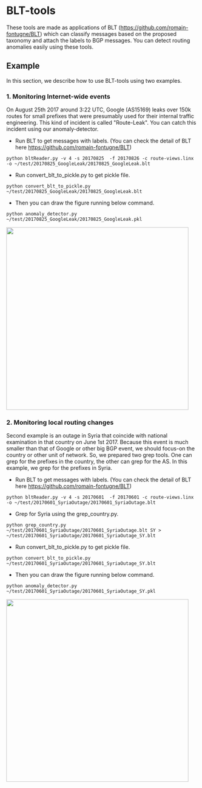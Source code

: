 # BLT-tools
These tools are made as applications of BLT (https://github.com/romain-fontugne/BLT)
which can classify messages based on the proposed taxonomy and attach the labels to BGP messages.
You can detect routing anomalies easily using these tools.

## Example
In this section, we describe how to use BLT-tools using two examples.

### 1. Monitoring Internet-wide events
On August 25th 2017 around 3:22 UTC, Google (AS15169) leaks over 150k routes for small prefixes that were presumably used for their internal traffic engineering.
This kind of incident is called "Route-Leak".
You can catch this incident using our anomaly-detector.

+ Run BLT to get messages with labels. (You can check the detail of BLT here https://github.com/romain-fontugne/BLT)
```bash:
python bltReader.py -v 4 -s 20170825  -f 20170826 -c route-views.linx -o ~/test/20170825_GoogleLeak/20170825_GoogleLeak.blt
```

+ Run convert_blt_to_pickle.py to get pickle file.
```bash:
python convert_blt_to_pickle.py ~/test/20170825_GoogleLeak/20170825_GoogleLeak.blt
```

+ Then you can draw the figure running below command.
```bash:
python anomaly_detector.py ~/test/20170825_GoogleLeak/20170825_GoogleLeak.pkl
```
<img src="https://user-images.githubusercontent.com/20659074/34763516-d9584fca-f62e-11e7-83cd-66f1b32ad37a.jpg" width="480">

### 2. Monitoring local routing changes
Second example is an outage in Syria that coincide with national examination in that country on June 1st 2017.
Because this event is much smaller than that of Google or other big BGP event,
we should focus-on the country or other unit of network.
So, we prepared two grep tools.
One can grep for the prefixes in the country,
the other can grep for the AS.
In this example, we grep for the prefixes in Syria.


+ Run BLT to get messages with labels. (You can check the detail of BLT here https://github.com/romain-fontugne/BLT)
```bash:
python bltReader.py -v 4 -s 20170601  -f 20170601 -c route-views.linx -o ~/test/20170601_SyriaOutage/20170601_SyriaOutage.blt
```
+ Grep for Syria using the grep_country.py.
```bash:
python grep_country.py ~/test/20170601_SyriaOutage/20170601_SyriaOutage.blt SY > ~/test/20170601_SyriaOutage/20170601_SyriaOutage_SY.blt
```

+ Run convert_blt_to_pickle.py to get pickle file.
```bash:
python convert_blt_to_pickle.py ~/test/20170601_SyriaOutage/20170601_SyriaOutage_SY.blt
```

+ Then you can draw the figure running below command.
```bash:
python anomaly_detector.py ~/test/20170601_SyriaOutage/20170601_SyriaOutage_SY.pkl
```
<img src="https://user-images.githubusercontent.com/20659074/34763505-cfcd5338-f62e-11e7-829e-f9e402b103b4.jpg" width="480">

